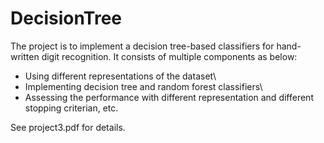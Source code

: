 # DecisionTree
The project is to implement a decision tree-based classifiers for hand-written digit recognition. It consists of multiple components as below:

+ Using different representations of the dataset\
+ Implementing decision tree and random forest classifiers\
+ Assessing the performance with different representation and different stopping criterian, etc. 

See project3.pdf for details.  


